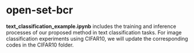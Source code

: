 # open-set-bcr

**text_classification_example.ipynb** includes the training and inference processes of our proposed method in text classification tasks.
For image classification experiments using CIFAR10, we will update the corresponding codes in the CIFAR10 folder.
